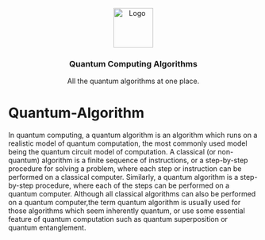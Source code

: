 <p align="center">
  <a href="https://github.com/proRamLOGO/quantum-algorithms">
    <img src="https://www.sciencenews.org/wp-content/uploads/2017/07/070817_essay_qubit_main.png" alt="Logo" height="80">
  </a>

  <h3 align="center">Quantum Computing Algorithms</h3>

  <p align="center">
    All the quantum algorithms at one place.
  </p>
</p>

# Quantum-Algorithm

In quantum computing, a quantum algorithm is an algorithm which runs on a realistic model of quantum computation, the most commonly used model being the quantum circuit model of computation. A classical (or non-quantum) algorithm is a finite sequence of instructions, or a step-by-step procedure for solving a problem, where each step or instruction can be performed on a classical computer. Similarly, a quantum algorithm is a step-by-step procedure, where each of the steps can be performed on a quantum computer. Although all classical algorithms can also be performed on a quantum computer,the term quantum algorithm is usually used for those algorithms which seem inherently quantum, or use some essential feature of quantum computation such as quantum superposition or quantum entanglement.
